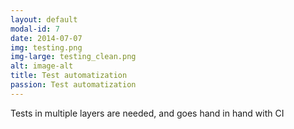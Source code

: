 ```yaml
---
layout: default
modal-id: 7
date: 2014-07-07
img: testing.png
img-large: testing_clean.png
alt: image-alt
title: Test automatization
passion: Test automatization
---
```

Tests in multiple layers are needed, and goes hand in hand with CI